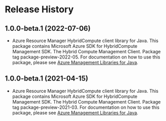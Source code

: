 # Release History

## 1.0.0-beta.1 (2022-07-06)

- Azure Resource Manager HybridCompute client library for Java. This package contains Microsoft Azure SDK for HybridCompute Management SDK. The Hybrid Compute Management Client. Package tag package-preview-2022-05. For documentation on how to use this package, please see [Azure Management Libraries for Java](https://aka.ms/azsdk/java/mgmt).

## 1.0.0-beta.1 (2021-04-15)

- Azure Resource Manager HybridCompute client library for Java. This package contains Microsoft Azure SDK for HybridCompute Management SDK. The Hybrid Compute Management Client. Package tag package-preview-2021-03. For documentation on how to use this package, please see [Azure Management Libraries for Java](https://aka.ms/azsdk/java/mgmt).
